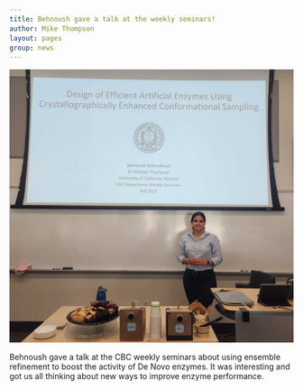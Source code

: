 ```yaml
---
title: Behnoush gave a talk at the weekly seminars! 
author: Mike Thompson
layout: pages
group: news
---
```



<span class="image fit"><img src="/images/2024-04-26-Behnoush-Seminar.jpeg" alt="" class="img-responsive"></span>

Behnoush gave a talk at the CBC weekly seminars about using ensemble refinement to boost the activity of De Novo enzymes. It was interesting and got us all thinking about new ways to improve enzyme performance. 

